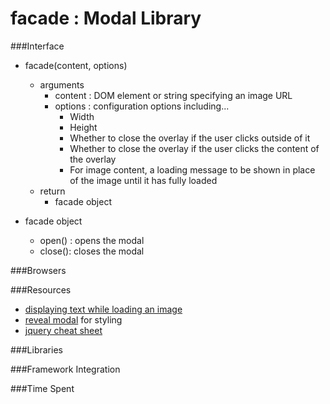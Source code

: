 facade : Modal Library
======

###Interface
 - facade(content, options) 
   - arguments
     - content : DOM element or string specifying an image URL
     - options : configuration options including...
       - Width
       - Height
       - Whether to close the overlay if the user clicks outside of it
       - Whether to close the overlay if the user clicks the content of the overlay
       - For image content, a loading message to be shown in place of the image until it has fully
         loaded
   - return
     - facade object

 - facade object
   - open() : opens the modal
   - close(): closes the modal

###Browsers

###Resources
 - [displaying text while loading an image](http://community.sitepoint.com/t/displaying-text-while-an-image-is-down-loading/12400/3)
 - [reveal modal](http://foundation.zurb.com/docs/components/reveal.html) for styling
 - [jquery cheat sheet](http://overapi.com/jquery/)

###Libraries

###Framework Integration

###Time Spent
